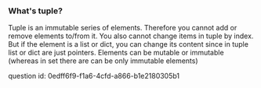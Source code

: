 ### What's tuple? 

Tuple is an immutable series of elements. 
Therefore you cannot add or remove elements to/from it.
You also cannot change items in tuple by index.
But if the element is a list or dict, you can change its content since in tuple list or dict are just pointers.
Elements can be mutable or immutable (whereas in set there are can be only immutable elements)

question id: 0edff6f9-f1a6-4cfd-a866-b1e2180305b1
